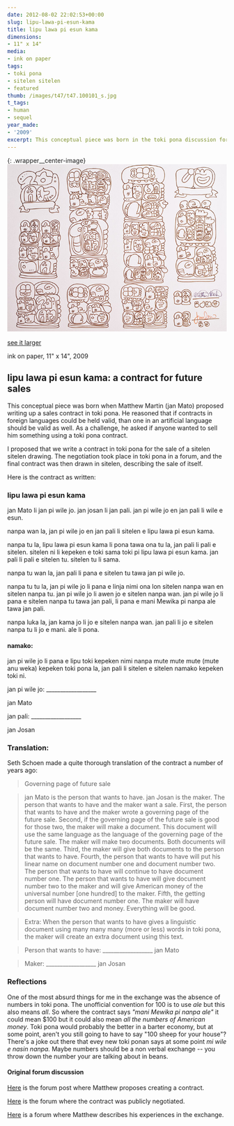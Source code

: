 ```yaml
---
date: 2012-08-02 22:02:53+00:00
slug: lipu-lawa-pi-esun-kama
title: lipu lawa pi esun kama
dimensions:
- 11" x 14"
media:
- ink on paper
tags:
- toki pona
- sitelen sitelen
- featured
thumb: /images/t47/t47.100101_s.jpg
t_tags:
- human
- sequel
year_made:
- '2009'
excerpt: This conceptual piece was born in the toki pona discussion forums where Matthew Martin (jan Mato) proposed writing up a sales contract in toki pona.  He reasoned that if contracts in foreign languages could be held valid, than one in an artificial language should be valid as well.  As a challenge, he asked if anyone wanted to sell him something using a toki pona contract.
---
```


{: .wrapper__center-image}
![lipu lawa pi esun kama](/images/t47/t47.100101_m.jpg)

[see it larger](/images/t47/t47.100101_l.jpg)

ink on paper, 11" x 14", 2009

## lipu lawa pi esun kama: a contract for future sales

This conceptual piece was born when Matthew Martin (jan Mato) proposed writing up a sales contract in toki pona.  He reasoned that if contracts in foreign languages could be held valid, than one in an artificial language should be valid as well.  As a challenge, he asked if anyone wanted to sell him something using a toki pona contract.

I proposed that we write a contract in toki pona for the sale of a sitelen sitelen drawing.   The negotiation took place in toki pona in a forum, and the final contract was then drawn in sitelen, describing the sale of itself.

Here is the contract as written:


### lipu lawa pi esun kama



jan Mato li jan pi wile jo. jan josan li jan pali. jan pi wile jo en jan pali li wile e esun.


nanpa wan la, jan pi wile jo en jan pali li sitelen e lipu lawa pi esun kama.


nanpa tu la, lipu lawa pi esun kama li pona tawa ona tu la, jan pali li pali e sitelen. sitelen ni li kepeken e toki sama toki pi lipu lawa pi esun kama. jan pali li pali e sitelen tu. sitelen tu li sama.


nanpa tu wan la, jan pali li pana e sitelen tu tawa jan pi wile jo.


nanpa tu tu la, jan pi wile jo li pana e linja nimi ona lon sitelen nanpa wan en sitelen nanpa tu. jan pi wile jo li awen jo e sitelen nanpa wan. jan pi wile jo li pana e sitelen nanpa tu tawa jan pali, li pana e mani Mewika pi nanpa ale tawa jan pali.


nanpa luka la, jan kama jo li jo e sitelen nanpa wan. jan pali li jo e sitelen nanpa tu li jo e mani. ale li pona.


#### namako:


jan pi wile jo li pana e lipu toki kepeken nimi nanpa mute mute mute (mute anu weka) kepeken toki pona la, jan pali li sitelen e sitelen namako kepeken toki ni.


jan pi wile jo: __________________

  jan Mato


jan pali: __________________

  jan Josan


### Translation:

Seth Schoen made a quite thorough translation of the contract a number of years ago:


> Governing page of future sale

> jan Mato is the person that wants to have. jan Josan is the maker. The person that wants to have and the maker want a sale. First, the person that wants to have and the maker wrote a governing page of the future sale. Second, if the governing page of the future sale is good for those two, the maker will make a document. This document will use the same language as the language of the governing page of the future sale. The maker will make two documents. Both documents will be the same. Third, the maker will give both documents to the person that wants to have. Fourth, the person that wants to have will put his linear name on document number one and document number two. The person that wants to have will continue to have document number one. The person that wants to have will give document number two to the maker and will give American money of the universal number [one hundred] to the maker. Fifth, the getting person will have document number one. The maker will have document number two and money. Everything will be good.

> Extra: When the person that wants to have gives a linguistic document using many many many (more or less) words in toki pona, the maker will create an extra document using this text.

> Person that wants to have: __________________
> jan Mato

> Maker: __________________
> jan Josan

### Reflections

One of the most absurd things for me in the exchange was the absence of numbers in toki pona. The unofficial convention for 100 is to use _ale_ but this also means _all_.  So where the contract says _"mani Mewika pi nanpa ale"_ it could mean $100 but it could also mean _all the numbers of American money_. Toki pona would probably the better in a barter economy, but at some point, aren't you still going to have to say "100 sheep for your house"? There's a joke out there that evey new toki ponan says at some point _mi wile e nasin nanpa._ Maybe numbers should be a non verbal exchange -- you throw down the number your are talking about in beans.

#### Original forum discussion

[Here](http://forums.tokipona.org/viewtopic.php?f=11&t=1201&start=30#p6046) is the forum post where Matthew proposes creating a contract.

[Here](http://forums.tokipona.org/viewtopic.php?f=10&t=1222&start=0) is the forum where the contract was publicly negotiated.

[Here](http://forums.tokipona.org/viewtopic.php?f=10&t=1265&p=6372) is a forum where Matthew describes his experiences in the exchange.
